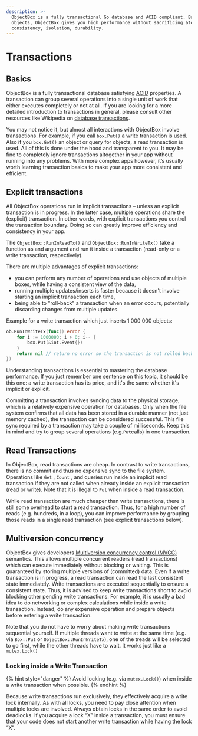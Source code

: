 ```yaml
---
description: >-
  ObjectBox is a fully transactional Go database and ACID compliant. Based on
  objects, ObjectBox gives you high performance without sacrificing atomicity,
  consistency, isolation, durability.
---
```


# Transactions

## Basics

ObjectBox is a fully transactional database satisfying [ACID](https://en.wikipedia.org/wiki/ACID) properties. A transaction can group several operations into a single unit of work that either executes completely or not at all. If you are looking for a more detailed introduction to transactions in general, please consult other resources like Wikipedia on [database transactions](https://en.wikipedia.org/wiki/Database_transaction). 

You may not notice it, but almost all interactions with ObjectBox involve transactions. For example, if you call `box.Put()` a write transaction is used. Also if you `box.Get()` an object or query for objects, a read transaction is used. All of this is done under the hood and transparent to you. It may be fine to completely ignore transactions altogether in your app without running into any problems. With more complex apps however, it’s usually worth learning transaction basics to make your app more consistent and efficient.

## Explicit transactions <a id="explicit-transactions"></a>

All ObjectBox operations run in implicit transactions – unless an explicit transaction is in progress. In the latter case, multiple operations share the \(explicit\) transaction. In other words, with explicit transactions you control the transaction boundary. Doing so can greatly improve efficiency and consistency in your app.

The `ObjectBox::RunInReadTx()` and `ObjectBox::RunInWriteTx()` take a function as and argument and run it inside a transaction \(read-only or a write transaction, respectively\).

There are multiple advantages of explicit transactions:

* you can perform any number of operations and use objects of multiple boxes, while having a consistent view of the data,
* running multiple updates/inserts is faster because it doesn't involve starting an implicit transaction each time,
* being able to "roll-back" a transaction when an error occurs, potentially discarding changes from multiple updates.

Example for a write transaction which just inserts 1 000 000 objects:

```go
ob.RunInWriteTx(func() error {
	for i := 1000000; i > 0; i-- {
		box.Put(&iot.Event{})
	}
	return nil // return no error so the transaction is not rolled back
})
```

Understanding transactions is essential to mastering the database performance. If you just remember one sentence on this topic, it should be this one: a write transaction has its price, and it's the same whether it's implicit or explicit.

Committing a transaction involves syncing data to the physical storage, which is a relatively expensive operation for databases. Only when the file system confirms that all data has been stored in a durable manner \(not just memory cached\), the transaction can be considered successful. This file sync required by a transaction may take a couple of milliseconds. Keep this in mind and try to group several operations \(e.g.`Put`calls\) in one transaction.

## Read Transactions <a id="read-transactions"></a>

In ObjectBox, read transactions are cheap. In contrast to write transactions, there is no commit and thus no expensive sync to the file system. Operations like `Get` , `Count` , and queries run inside an implicit read transaction if they are not called when already inside an explicit transaction \(read or write\). Note that it is illegal to `Put` when inside a read transaction.

While read transaction are much cheaper than write transactions, there is still some overhead to start a read transaction. Thus, for a high number of reads \(e.g. hundreds, in a loop\), you can improve performance by grouping those reads in a single read transaction \(see explicit transactions below\).

## Multiversion concurrency <a id="multiversion-concurrency"></a>

ObjectBox gives developers [Multiversion concurrency control \(MVCC\)](https://en.wikipedia.org/wiki/Multiversion_concurrency_control) semantics. This allows multiple concurrent readers \(read transactions\) which can execute immediately without blocking or waiting. This is guaranteed by storing multiple versions of \(committed\) data. Even if a write transaction is in progress, a read transaction can read the last consistent state immediately. Write transactions are executed sequentially to ensure a consistent state. Thus, it is advised to keep write transactions short to avoid blocking other pending write transactions. For example, it is usually a bad idea to do networking or complex calculations while inside a write transaction. Instead, do any expensive operation and prepare objects before entering a write transaction.

Note that you do not have to worry about making write transactions sequential yourself. If multiple threads want to write at the same time \(e.g. via `Box::Put` or `ObjectBox::RunInWriteTx`\), one of the treads will be selected to go first, while the other threads have to wait. It works just like a `mutex.Lock()`

### Locking inside a Write Transaction <a id="locking-inside-a-write-transaction"></a>

{% hint style="danger" %}
Avoid locking \(e.g. via `mutex.Lock()`\) when inside a write transaction when possible.
{% endhint %}

Because write transactions run exclusively, they effectively acquire a write lock internally. As with all locks, you need to pay close attention when multiple locks are involved. Always obtain locks in the same order to avoid deadlocks. If you acquire a lock “X” inside a transaction, you must ensure that your code does not start another write transaction while having the lock “X”.


